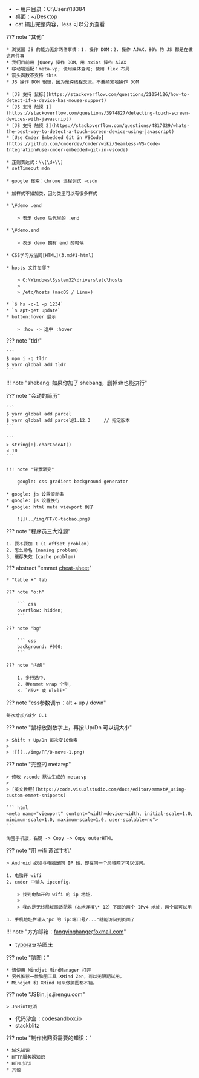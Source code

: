 
* ~ 用户目录：C:\Users\18384
* 桌面：~/Desktop
* cat 输出完整内容，less 可以分页查看

??? note "其他"

    * 浏览器 JS 的能力无非两件事情：1. 操作 DOM；2. 操作 AJAX，80% 的 JS 都是在做这两件事
    * 我们目前用 jQuery 操作 DOM，用 axios 操作 AJAX
    * 移动端适配：meta-vp; 使用媒体查询; 使用 flex 布局
    * 箭头函数不支持 this
    * JS 操作 DOM 很慢，因为是跨线程交流。不要频繁地操作 DOM
    
    * [JS 支持 鼠标](https://stackoverflow.com/questions/21054126/how-to-detect-if-a-device-has-mouse-support)
    * [JS 支持 触摸 1](https://stackoverflow.com/questions/3974827/detecting-touch-screen-devices-with-javascript)
    * [JS 支持 触摸 2](https://stackoverflow.com/questions/4817029/whats-the-best-way-to-detect-a-touch-screen-device-using-javascript)
    * [Use Cmder Embedded Git in VSCode](https://github.com/cmderdev/cmder/wiki/Seamless-VS-Code-Integration#use-cmder-embedded-git-in-vscode)
    
    * 正则表达式：\\[\d+\\]
    * setTimeout mdn
    
    * google 搜索：chrome 远程调试 -csdn
    
    * 加样式不如加类，因为类里可以有很多样式
    
    * \#demo .end 
      
        > 表示 demo 后代里的 .end
    
    * \#demo.end
    
        > 表示 demo 拥有 end 的时候
    
    * CSS学习方法同[HTML](3.md#1-html)
    
    * hosts 文件在哪？
    
        > C:\Windows\System32\drivers\etc\hosts
        >
        > /etc/hosts (macOS / Linux)
    
    * `$ hs -c-1 -p 1234`
    * `$ apt-get update`
    * button:hover 展示
      
        > :hov -> 选中 :hover

??? note "tldr"

    ```
    $ npm i -g tldr
    $ yarn global add tldr
    ```

!!! note "shebang: 如果你加了 shebang，删掉sh也能执行"

??? note "会动的简历"

    ```
    $ yarn global add parcel
    $ yarn global add parcel@1.12.3     // 指定版本
    ```

    ```
    > string[0].charCodeAt()
    < 10
    ```

    !!! note "背景渐变"

        google: css gradient background generator

    * google: js 设置滚动条
    * google: js 设置换行
    * google: html meta viewport 例子

        ![](../img/FF/0-taobao.png)


??? note "程序员三大难题"

    1. 要不要加 1 (1 offset problem)
    2. 怎么命名 (naming problem)
    3. 缓存失效 (cache problem)


??? abstract "emmet [cheat-sheet](https://docs.emmet.io/cheat-sheet/)"

    * "table +" tab

    ??? note "o:h" 

        ``` css
        overflow: hidden;
        ```

    ??? note "bg"
 
        ``` css
        background: #000;
        ```

    ??? note "内嵌"

        1. 多行选中,
        2. 搜emmet wrap 个别,
        3. `div* 或 ul>li*`

??? note "css参数调节：alt + up / down"

    每次增加/减少 0.1


??? note "鼠标放到数字上，再按 Up/Dn 可以调大小"

    > Shift + Up/Dn 每次变10像素
    >
    > ![](../img/FF/0-move-1.png)


??? note "完整的 meta:vp"

    > 修改 vscode 默认生成的 meta:vp
    >
    > [英文教程](https://code.visualstudio.com/docs/editor/emmet#_using-custom-emmet-snippets)

    ``` html
    <meta name="viewport" content="width=device-width, initial-scale=1.0, minimum-scale=1.0, maximum-scale=1.0, user-scalable=no">
    ```

    淘宝手机版，右键 -> Copy -> Copy outerHTML

??? note "用 wifi 调试手机"

    > Android 必须与电脑是同 IP 段，即在同一个局域网才可以访问。

    1. 电脑开 wifi
    2. cmder 中输入 ipconfig，  

        > 找到电脑开的 wifi 的 ip 地址，  
        >
        > 我的是无线局域网适配器（本地连接\* 12）下面的两个 IPv4 地址，两个都可以用

    3. 手机地址栏输入"pc 的 ip:端口号/..."就能访问到页面了


!!! note "方方邮箱：<fangyinghang@foxmail.com>"

* [typora支持图床](https://zhuanlan.zhihu.com/p/137310314)

??? note "脑图："	  

    * 请使用 Mindjet MindManager 打开
    * 另外推荐一款脑图工具 XMind Zen，可以无限期试用。
    * Mindjet 和 XMind 用来做脑图都不错。

??? note "JSBin, js.jirengu.com"

    > JSHint取消

* 代码沙盒：codesandbox.io
* stackblitz


??? note "制作出网页需要的知识："

    * 域名知识
	* HTTP服务器知识
	* HTML知识
	* 其他